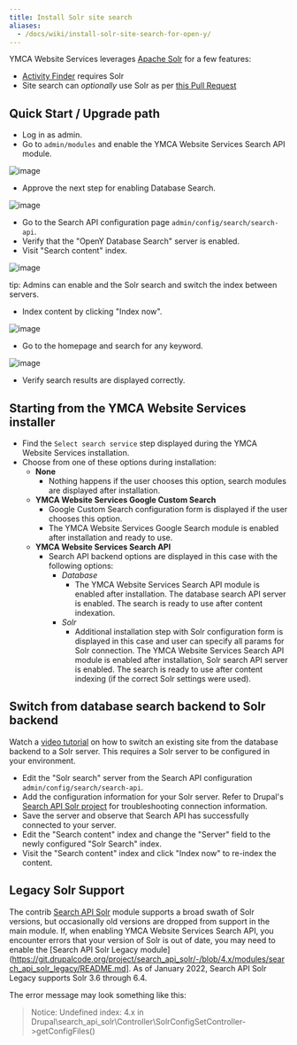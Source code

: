 ```yaml
---
title: Install Solr site search
aliases:
  - /docs/wiki/install-solr-site-search-for-open-y/
---
```


YMCA Website Services leverages [Apache Solr](https://solr.apache.org/) for a few features:

- [Activity Finder](https://github.com/YCloudYUSA/yusaopeny_activity_finder/wiki) requires Solr
- Site search can _optionally_ use Solr as per [this Pull Request](https://github.com/YCloudYUSA/yusaopeny/pull/1967)

## Quick Start / Upgrade path

- Log in as admin.
- Go to `admin/modules` and enable the YMCA Website Services Search API module.

![image](https://user-images.githubusercontent.com/563412/142628630-b412aa4b-8f2b-42f6-ba06-c5bb6a78469c.png)

- Approve the next step for enabling Database Search.

![image](https://user-images.githubusercontent.com/563412/142628735-6aa409bd-5ff5-4305-a0f0-7f6bc96d0740.png)

- Go to the Search API configuration page `admin/config/search/search-api`.
- Verify that the "OpenY Database Search" server is enabled.
- Visit "Search content" index.

![image](https://user-images.githubusercontent.com/563412/142629065-e13c8bb4-cad8-436f-93c6-30fa6ac6fdf7.png)

tip: Admins can enable and the Solr search and switch the index between servers.

- Index content by clicking "Index now".

![image](https://user-images.githubusercontent.com/563412/142629227-8607eeca-4022-47c4-b5fd-6e38ccfb7bab.png)

- Go to the homepage and search for any keyword.

![image](https://user-images.githubusercontent.com/563412/142629467-e275b536-2505-4ddf-8d78-7c6f4ae0e716.png)

- Verify search results are displayed correctly.

## Starting from the YMCA Website Services installer

- Find the `Select search service` step displayed during the YMCA Website Services installation.
- Choose from one of these options during installation:
  - **None**
    - Nothing happens if the user chooses this option, search modules are displayed after installation.
  - **YMCA Website Services Google Custom Search**
    - Google Custom Search configuration form is displayed if the user chooses this option.
    - The YMCA Website Services Google Search module is enabled after installation and ready to use.
  - **YMCA Website Services Search API**
    - Search API backend options are displayed in this case with the following options:
      - _Database_
        - The YMCA Website Services Search API module is enabled after installation. The database search API server is enabled. The search is ready to use after content indexation.
      - _Solr_
        - Additional installation step with Solr configuration form is displayed in this case and user can specify all params for Solr connection. The YMCA Website Services Search API module is enabled after installation, Solr search API server is enabled. The search is ready to use after content indexing (if the correct Solr settings were used).

## Switch from database search backend to Solr backend

Watch a [video tutorial](https://youtu.be/-Sq3uZb5K_U) on how to switch an existing site from the database backend to a Solr server. This requires a Solr server to be configured in your environment.

- Edit the "Solr search" server from the Search API configuration `admin/config/search/search-api`.
- Add the configuration information for your Solr server. Refer to Drupal's [Search API Solr project](https://www.drupal.org/project/search_api_solr) for troubleshooting connection information.
- Save the server and observe that Search API has successfully connected to your server.
- Edit the "Search content" index and change the "Server" field to the newly configured "Solr Search" index.
- Visit the "Search content" index and click "Index now" to re-index the content.

## Legacy Solr Support

The contrib [Search API Solr](https://www.drupal.org/project/search_api_solr) module supports a broad swath of Solr versions, but occasionally old versions are dropped from support in the main module. If, when enabling YMCA Website Services Search API, you encounter errors that your version of Solr is out of date, you may need to enable the [Search API Solr Legacy module](https://git.drupalcode.org/project/search_api_solr/-/blob/4.x/modules/search_api_solr_legacy/README.md]. As of January 2022, Search API Solr Legacy supports Solr 3.6 through 6.4.

The error message may look something like this:

> Notice: Undefined index: 4.x in Drupal\search_api_solr\Controller\SolrConfigSetController->getConfigFiles()

